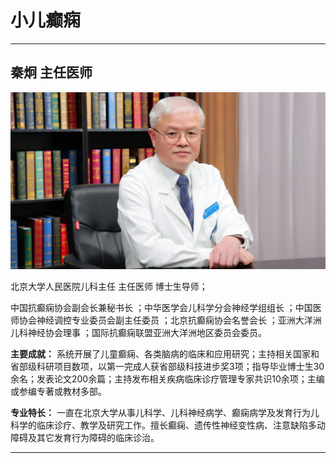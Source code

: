# 小儿癫痫

---

## 秦炯 主任医师

![1679200729964](image/c02_097/1679200729964.png)

北京大学人民医院儿科主任 主任医师 博士生导师；

中国抗癫痫协会副会长兼秘书长 ；中华医学会儿科学分会神经学组组长 ；中国医师协会神经调控专业委员会副主任委员 ；北京抗癫痫协会名誉会长 ；亚洲大洋洲儿科神经协会理事 ；国际抗癫痫联盟亚洲大洋洲地区委员会委员。


**主要成就：** 系统开展了儿童癫痫、各类脑病的临床和应用研究；主持相关国家和省部级科研项目数项，以第一完成人获省部级科技进步奖3项；指导毕业博士生30余名；发表论文200余篇；主持发布相关疾病临床诊疗管理专家共识10余项；主编或参编专著或教材多部。


**专业特长：** 一直在北京大学从事儿科学、儿科神经病学、癫痫病学及发育行为儿科学的临床诊疗、教学及研究工作。擅长癫痫、遗传性神经变性病、注意缺陷多动障碍及其它发育行为障碍的临床诊治。

---
